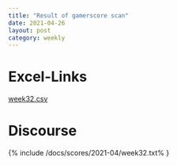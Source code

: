 ```yaml
---
title: "Result of gamerscore scan" 
date: 2021-04-26
layout: post
category: weekly
---
```


# Excel-Links
[week32.csv](/docs/scores/2021-04/week32.csv)
# Discourse
{% include /docs/scores/2021-04/week32.txt% }
